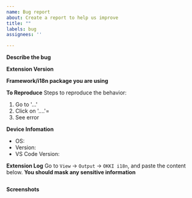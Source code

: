 ```yaml
---
name: Bug report
about: Create a report to help us improve
title: ""
labels: bug
assignees: ''

---
```


**Describe the bug**
<!-- A clear and concise description of what the bug is.-->

**Extension Version**
<!-- OKKI i18n or Vue OKKI i18n (v0.x) -->

**Framework/i18n package you are using**
<!-- vue-i18n, react-i18next, npx-translate, etc. -->

**To Reproduce**
Steps to reproduce the behavior:
1. Go to '...'
2. Click on '....'=
3. See error

**Device Infomation**
 - OS:
 - Version:
 - VS Code Version:

**Extension Log**
Go to `View` -> `Output` -> `OKKI i18n`, and paste the content below. **You should mask any sensitive information**

```

```

**Screenshots**
<!-- If applicable, add screenshots to help explain your problem.-->
